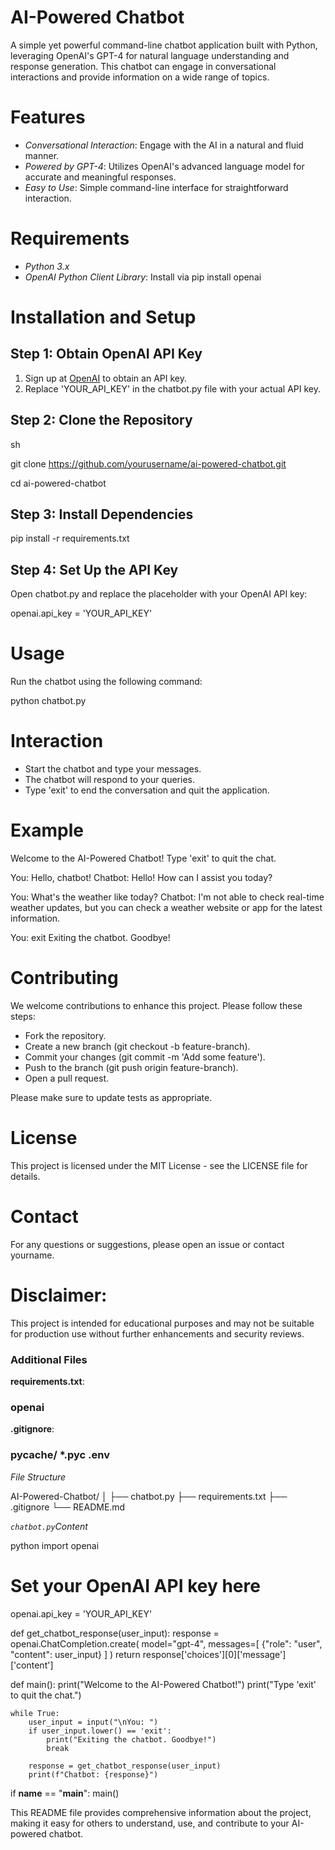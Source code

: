 # AI-Powered Chatbot

A simple yet powerful command-line chatbot application built with Python, leveraging OpenAI's GPT-4 for natural language understanding and response generation. This chatbot can engage in conversational interactions and provide information on a wide range of topics.

# Features

- *Conversational Interaction*: Engage with the AI in a natural and fluid manner.
- *Powered by GPT-4*: Utilizes OpenAI's advanced language model for accurate and meaningful responses.
- *Easy to Use*: Simple command-line interface for straightforward interaction.

# Requirements

- *Python 3.x*
- *OpenAI Python Client Library*: Install via pip install openai

# Installation and Setup

## Step 1: Obtain OpenAI API Key

1. Sign up at [OpenAI](https://beta.openai.com/signup/) to obtain an API key.
2. Replace 'YOUR_API_KEY' in the chatbot.py file with your actual API key.

## Step 2: Clone the Repository

sh

git clone https://github.com/yourusername/ai-powered-chatbot.git

cd ai-powered-chatbot


## Step 3: Install Dependencies

pip install -r requirements.txt

## Step 4: Set Up the API Key

Open chatbot.py and replace the placeholder with your OpenAI API key:

openai.api_key = 'YOUR_API_KEY'

# Usage

Run the chatbot using the following command:

python chatbot.py

# Interaction

- Start the chatbot and type your messages.
- The chatbot will respond to your queries.
- Type 'exit' to end the conversation and quit the application.

# Example

Welcome to the AI-Powered Chatbot!
Type 'exit' to quit the chat.

You: Hello, chatbot!
Chatbot: Hello! How can I assist you today?

You: What's the weather like today?
Chatbot: I'm not able to check real-time weather updates, but you can check a weather website or app for the latest information.

You: exit
Exiting the chatbot. Goodbye!

# Contributing
We welcome contributions to enhance this project. Please follow these steps:

- Fork the repository.
- Create a new branch (git checkout -b feature-branch).
- Commit your changes (git commit -m 'Add some feature').
- Push to the branch (git push origin feature-branch).
- Open a pull request.

Please make sure to update tests as appropriate.

# License

This project is licensed under the MIT License - see the LICENSE file for details.

# Contact

For any questions or suggestions, please open an issue or contact yourname.

# Disclaimer:

This project is intended for educational purposes and may not be suitable for production use without further enhancements and security reviews.

### Additional Files

**requirements.txt**:

### openai

**.gitignore**:

### pycache/ *.pyc .env

*File Structure*

AI-Powered-Chatbot/ │ ├── chatbot.py ├── requirements.txt ├── .gitignore └── README.md

*`chatbot.py`Content*

python
import openai

# Set your OpenAI API key here
openai.api_key = 'YOUR_API_KEY'

def get_chatbot_response(user_input):
    response = openai.ChatCompletion.create(
        model="gpt-4",
        messages=[
            {"role": "user", "content": user_input}
        ]
    )
    return response['choices'][0]['message']['content']

def main():
    print("Welcome to the AI-Powered Chatbot!")
    print("Type 'exit' to quit the chat.")
    
    while True:
        user_input = input("\nYou: ")
        if user_input.lower() == 'exit':
            print("Exiting the chatbot. Goodbye!")
            break
        
        response = get_chatbot_response(user_input)
        print(f"Chatbot: {response}")

if __name__ == "__main__":
    main()


This README file provides comprehensive information about the project, making it easy for others to understand, use, and contribute to your AI-powered chatbot.
